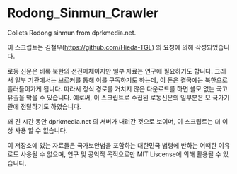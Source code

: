 # Rodong_Sinmun_Crawler
Collets Rodong sinmun from dprkmedia.net. 

이 스크립트는 김철우(https://github.com/Hieda-TGL) 의 요청에 의해 작성되었습니다. 

로동 신문은 비록 북한의 선전매체이지만 일부 자료는 연구에 필요하기도 합니다. 그래서 일부 기관에서는 브로커를 통해 이를 구독하기도 하는데, 이 돈은 결국에는 북한으로 흘러들어가게 됩니다. 따라서 정식 경로를 거치지 않은 다운로드를 하면 쓸모 없는 국고 유출을 막을 수 있습니다. 예로써, 이 스크립트로 수집된 로동신문의 일부분은 모 국가기관에 전달하기도 하였습니다. 

꽤 긴 시간 동안 dprkmedia.net 의 서버가 내려간 것으로 보이며, 이 스크립트는 더 이상 사용 할 수 없습니다. 

이 저장소에 있는 자료들은 국가보안법을 포함하는 대한민국 법령에 반하는 어떠한 이유로도 사용될 수 없으며, 연구 및 공익적 목적으로만 MIT Liscense에 의해 활용될 수 있습니다. 
